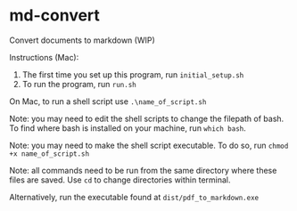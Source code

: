 # md-convert
Convert documents to markdown (WIP)

Instructions (Mac):
1. The first time you set up this program, run ```initial_setup.sh```
2. To run the program, run ```run.sh```

On Mac, to run a shell script use ```.\name_of_script.sh```

Note: you may need to edit the shell scripts to change the filepath of bash. To find where bash is installed on your machine, run ```which bash```.

Note: you may need to make the shell script executable. To do so, run
```chmod +x name_of_script.sh```

Note: all commands need to be run from the same directory where these files are saved. Use ```cd``` to change directories within terminal.

Alternatively, run the executable found at ```dist/pdf_to_markdown.exe```